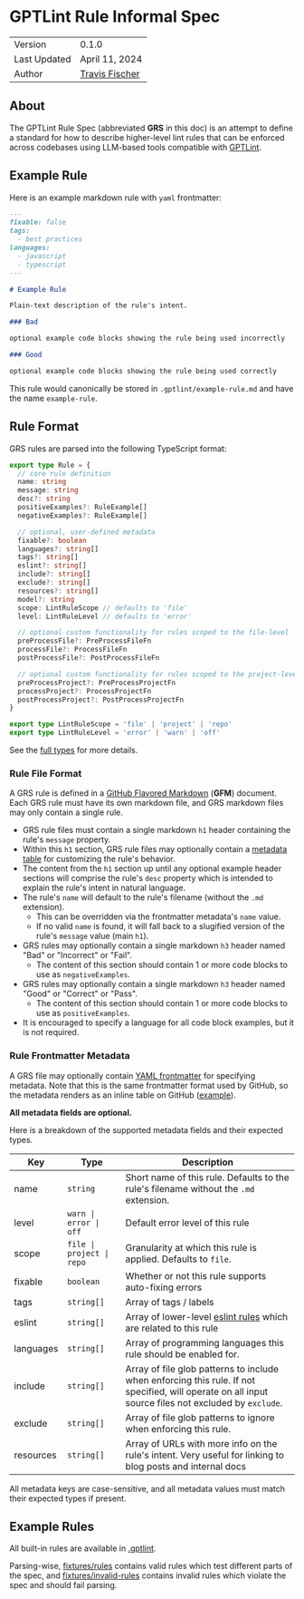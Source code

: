 # GPTLint Rule Informal Spec

<table>
<tr><td>Version</td><td>0.1.0</td></tr>
<tr><td>Last Updated</td><td>April 11, 2024</td></tr>
<tr><td>Author</td><td><a href="https://twitter.com/transitive_bs">Travis Fischer</a></td></tr>
</table>

## About

The GPTLint Rule Spec (abbreviated **GRS** in this doc) is an attempt to define a standard for how to describe higher-level lint rules that can be enforced across codebases using LLM-based tools compatible with [GPTLint](https://github.com/gptlint/gptlint).

## Example Rule

Here is an example markdown rule with `yaml` frontmatter:

```md
---
fixable: false
tags:
  - best practices
languages:
  - javascript
  - typescript
---

# Example Rule

Plain-text description of the rule's intent.

### Bad

optional example code blocks showing the rule being used incorrectly

### Good

optional example code blocks showing the rule being used correctly
```

This rule would canonically be stored in `.gptlint/example-rule.md` and have the name `example-rule`.

## Rule Format

GRS rules are parsed into the following TypeScript format:

```ts
export type Rule = {
  // core rule definition
  name: string
  message: string
  desc?: string
  positiveExamples?: RuleExample[]
  negativeExamples?: RuleExample[]

  // optional, user-defined metadata
  fixable?: boolean
  languages?: string[]
  tags?: string[]
  eslint?: string[]
  include?: string[]
  exclude?: string[]
  resources?: string[]
  model?: string
  scope: LintRuleScope // defaults to 'file'
  level: LintRuleLevel // defaults to 'error'

  // optional custom functionality for rules scoped to the file-level
  preProcessFile?: PreProcessFileFn
  processFile?: ProcessFileFn
  postProcessFile?: PostProcessFileFn

  // optional custom functionality for rules scoped to the project-level
  preProcessProject?: PreProcessProjectFn
  processProject?: ProcessProjectFn
  postProcessProject?: PostProcessProjectFn
}

export type LintRuleScope = 'file' | 'project' | 'repo'
export type LintRuleLevel = 'error' | 'warn' | 'off'
```

See the [full types](https://github.com/gptlint/gptlint/blob/main/src/rule.ts) for more details.

### Rule File Format

A GRS rule is defined in a [GitHub Flavored Markdown](https://github.github.com/gfm/) (**GFM**) document. Each GRS rule must have its own markdown file, and GRS markdown files may only contain a single rule.

- GRS rule files must contain a single markdown `h1` header containing the rule's `message` property.
- Within this `h1` section, GRS rule files may optionally contain a [metadata table](#rule-metadata-table) for customizing the rule's behavior.
- The content from the `h1` section up until any optional example header sections will comprise the rule's `desc` property which is intended to explain the rule's intent in natural language.
- The rule's `name` will default to the rule's filename (without the `.md` extension).
  - This can be overridden via the frontmatter metadata's `name` value.
  - If no valid `name` is found, it will fall back to a slugified version of the rule's `message` value (main `h1`).
- GRS rules may optionally contain a single markdown `h3` header named "Bad" or "Incorrect" or "Fail".
  - The content of this section should contain 1 or more code blocks to use as `negativeExamples`.
- GRS rules may optionally contain a single markdown `h3` header named "Good" or "Correct" or "Pass".
  - The content of this section should contain 1 or more code blocks to use as `positiveExamples`.
- It is encouraged to specify a language for all code block examples, but it is not required.

### Rule Frontmatter Metadata

A GRS file may optionally contain [YAML frontmatter](https://jekyllrb.com/docs/front-matter/) for specifying metadata. Note that this is the same frontmatter format used by GitHub, so the metadata renders as an inline table on GitHub ([example](https://github.com/gptlint/gptlint/blob/main/.gptlint/always-handle-promises.md)).

**All metadata fields are optional.**

Here is a breakdown of the supported metadata fields and their expected types.

| Key       | Type                      | Description                                                                                                                                          |
| --------- | ------------------------- | ---------------------------------------------------------------------------------------------------------------------------------------------------- |
| name      | `string`                  | Short name of this rule. Defaults to the rule's filename without the `.md` extension.                                                                |
| level     | `warn \| error \| off`    | Default error level of this rule                                                                                                                     |
| scope     | `file \| project \| repo` | Granularity at which this rule is applied. Defaults to `file`.                                                                                       |
| fixable   | `boolean`                 | Whether or not this rule supports auto-fixing errors                                                                                                 |
| tags      | `string[]`                | Array of tags / labels                                                                                                                               |
| eslint    | `string[]`                | Array of lower-level [eslint rules](https://eslint.org/docs/latest/rules/) which are related to this rule                                            |
| languages | `string[]`                | Array of programming languages this rule should be enabled for.                                                                                      |
| include   | `string[]`                | Array of file glob patterns to include when enforcing this rule. If not specified, will operate on all input source files not excluded by `exclude`. |
| exclude   | `string[]`                | Array of file glob patterns to ignore when enforcing this rule.                                                                                      |
| resources | `string[]`                | Array of URLs with more info on the rule's intent. Very useful for linking to blog posts and internal docs                                           |

All metadata keys are case-sensitive, and all metadata values must match their expected types if present.

## Example Rules

All built-in rules are available in [.gptlint](https://github.com/gptlint/gptlint/tree/main/.gptlint).

Parsing-wise, [fixtures/rules](https://github.com/gptlint/gptlint/tree/main/fixtures/rules) contains valid rules which test different parts of the spec, and [fixtures/invalid-rules](https://github.com/gptlint/gptlint/tree/main/fixtures/invalid-rules) contains invalid rules which violate the spec and should fail parsing.
